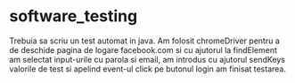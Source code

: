 # software_testing

Trebuia sa scriu un test automat in java.
Am folosit chromeDriver pentru a de deschide pagina de logare facebook.com si cu ajutorul la findElement am selectat input-urile cu parola 
si email, am introdus cu ajutorul sendKeys valorile de test si apelind event-ul click pe butonul login am finisat testarea.
